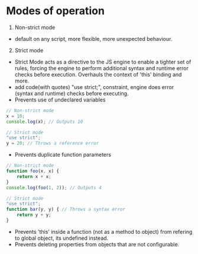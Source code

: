 # Modes of operation
1. Non-strict mode
- default on any script, more flexible, more unexpected behaviour.

2. Strict mode
- Strict Mode acts as a directive to the JS engine to enable a tighter set of rules, forcing the engine to perform additional syntax and runtime error checks before execution. Overhauls the context of 'this' binding and more.
- add code(with quotes) "use strict;", constraint, engine does error (syntax and runtime) checks before executing.
- Prevents use of undeclared variables
```js
// Non-strict mode
x = 10;
console.log(x); // Outputs 10

// Strict mode
"use strict";
y = 20; // Throws a reference error
```
- Prevents duplicate function parameters
```js
// Non-strict mode
function foo(x, x) {
    return x + x;
}
console.log(foo(1, 2)); // Outputs 4

// Strict mode
"use strict";
function bar(y, y) { // Throws a syntax error
    return y + y;
}
```
- Prevents 'this' inside a function (not as a method to object) from refering to global object, its undefined instead.
- Prevents deleting properties from objects that are not configurable.